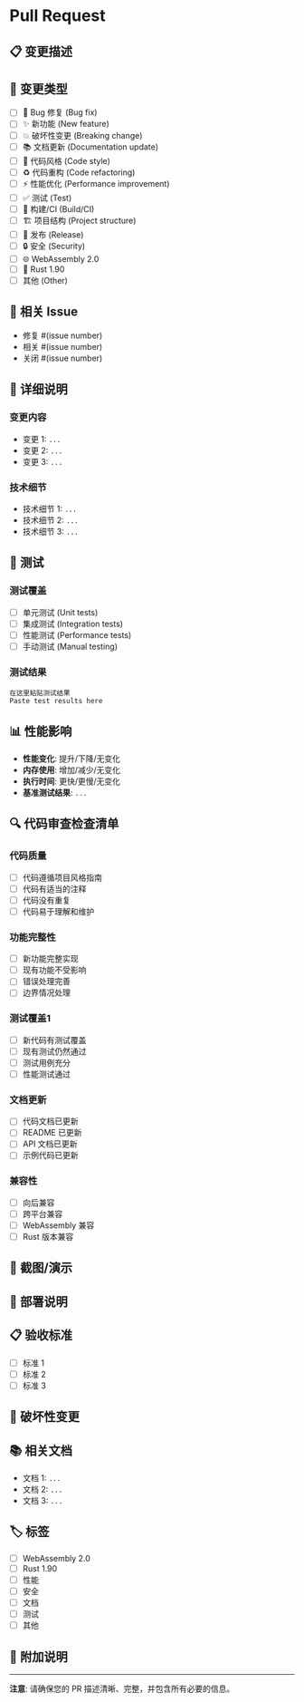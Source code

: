 # Pull Request

## 📋 变更描述
<!-- 请简要描述这个 PR 的变更内容 -->
<!-- Please briefly describe the changes in this PR -->

## 🎯 变更类型
<!-- 请选择变更类型 -->
<!-- Please select the type of change -->

- [ ] 🐛 Bug 修复 (Bug fix)
- [ ] ✨ 新功能 (New feature)
- [ ] 💥 破坏性变更 (Breaking change)
- [ ] 📚 文档更新 (Documentation update)
- [ ] 🎨 代码风格 (Code style)
- [ ] ♻️ 代码重构 (Code refactoring)
- [ ] ⚡ 性能优化 (Performance improvement)
- [ ] ✅ 测试 (Test)
- [ ] 🔧 构建/CI (Build/CI)
- [ ] 🏗️ 项目结构 (Project structure)
- [ ] 🚀 发布 (Release)
- [ ] 🔒 安全 (Security)
- [ ] 🌐 WebAssembly 2.0
- [ ] 🦀 Rust 1.90
- [ ] 其他 (Other)

## 🔗 相关 Issue
<!-- 请链接相关的 Issue -->
<!-- Please link related issues -->

- 修复 #(issue number)
- 相关 #(issue number)
- 关闭 #(issue number)

## 📝 详细说明
<!-- 请详细描述变更内容 -->
<!-- Please describe the changes in detail -->

### 变更内容

- 变更 1: `...`
- 变更 2: `...`
- 变更 3: `...`

### 技术细节

- 技术细节 1: `...`
- 技术细节 2: `...`
- 技术细节 3: `...`

## 🧪 测试
<!-- 请描述测试情况 -->
<!-- Please describe the testing -->

### 测试覆盖

- [ ] 单元测试 (Unit tests)
- [ ] 集成测试 (Integration tests)
- [ ] 性能测试 (Performance tests)
- [ ] 手动测试 (Manual testing)

### 测试结果

```text
在这里粘贴测试结果
Paste test results here
```

## 📊 性能影响
<!-- 请描述性能影响 -->
<!-- Please describe performance impact -->

- **性能变化**: 提升/下降/无变化
- **内存使用**: 增加/减少/无变化
- **执行时间**: 更快/更慢/无变化
- **基准测试结果**: `...`

## 🔍 代码审查检查清单
<!-- 请确认以下检查项 -->
<!-- Please confirm the following checklist -->

### 代码质量

- [ ] 代码遵循项目风格指南
- [ ] 代码有适当的注释
- [ ] 代码没有重复
- [ ] 代码易于理解和维护

### 功能完整性

- [ ] 新功能完整实现
- [ ] 现有功能不受影响
- [ ] 错误处理完善
- [ ] 边界情况处理

### 测试覆盖1

- [ ] 新代码有测试覆盖
- [ ] 现有测试仍然通过
- [ ] 测试用例充分
- [ ] 性能测试通过

### 文档更新

- [ ] 代码文档已更新
- [ ] README 已更新
- [ ] API 文档已更新
- [ ] 示例代码已更新

### 兼容性

- [ ] 向后兼容
- [ ] 跨平台兼容
- [ ] WebAssembly 兼容
- [ ] Rust 版本兼容

## 📸 截图/演示
<!-- 如果有截图或演示，请提供 -->
<!-- If there are screenshots or demos, please provide them -->

## 🔧 部署说明
<!-- 如果有特殊的部署要求，请说明 -->
<!-- If there are special deployment requirements, please explain -->

## 📋 验收标准
<!-- 请描述如何验证这个 PR 是否成功 -->
<!-- Please describe how to verify that this PR is successful -->

- [ ] 标准 1
- [ ] 标准 2
- [ ] 标准 3

## 🚨 破坏性变更
<!-- 如果有破坏性变更，请详细说明 -->
<!-- If there are breaking changes, please explain in detail -->

## 📚 相关文档
<!-- 请提供相关的文档链接 -->
<!-- Please provide relevant documentation links -->

- 文档 1: `...`
- 文档 2: `...`
- 文档 3: `...`

## 🏷️ 标签
<!-- 请选择相关的标签 -->
<!-- Please select relevant labels -->

- [ ] WebAssembly 2.0
- [ ] Rust 1.90
- [ ] 性能
- [ ] 安全
- [ ] 文档
- [ ] 测试
- [ ] 其他

## 📝 附加说明
<!-- 请提供任何其他相关信息 -->
<!-- Please provide any other relevant information -->

---

**注意**: 请确保您的 PR 描述清晰、完整，并包含所有必要的信息。
